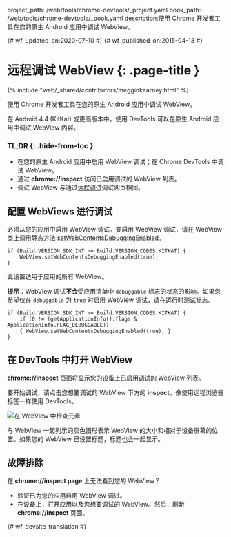 project_path: /web/tools/chrome-devtools/_project.yaml
book_path: /web/tools/chrome-devtools/_book.yaml
description:使用 Chrome 开发者工具在您的原生 Android 应用中调试 WebView。

{# wf_updated_on:2020-07-10 #}
{# wf_published_on:2015-04-13 #}

# 远程调试 WebView {: .page-title }

{% include "web/_shared/contributors/megginkearney.html" %}

使用 Chrome 开发者工具在您的原生 Android 应用中调试 WebView。

在 Android 4.4 (KitKat) 或更高版本中，使用 DevTools 可以在原生 Android 应用中调试 WebView 内容。



### TL;DR {: .hide-from-toc }
- 在您的原生 Android 应用中启用 WebView 调试；在 Chrome DevTools 中调试 WebView。
- 通过 <strong>chrome://inspect</strong> 访问已启用调试的 WebView 列表。
- 调试 WebView 与通过<a href='/web/tools/chrome-devtools/debug/remote-debugging'>远程调试</a>调试网页相同。


## 配置 WebViews 进行调试

必须从您的应用中启用 WebView 调试。要启用 WebView 调试，请在 WebView 类上调用静态方法 [setWebContentsDebuggingEnabled](https://developer.android.com/reference/android/webkit/WebView.html#setWebContentsDebuggingEnabled(boolean))。


    if (Build.VERSION.SDK_INT >= Build.VERSION_CODES.KITKAT) {
        WebView.setWebContentsDebuggingEnabled(true);
    }
    

此设置适用于应用的所有 WebView。

**提示**：WebView 调试**不会**受应用清单中 `debuggable` 标志的状态的影响。如果您希望仅在 `debuggable` 为 `true` 时启用 WebView 调试，请在运行时测试标志。


    if (Build.VERSION.SDK_INT >= Build.VERSION_CODES.KITKAT) {
        if (0 != (getApplicationInfo().flags & ApplicationInfo.FLAG_DEBUGGABLE))
        { WebView.setWebContentsDebuggingEnabled(true); }
    }
    

## 在 DevTools 中打开 WebView

**chrome://inspect** 页面将显示您的设备上已启用调试的 WebView 列表。

要开始调试，请点击您想要调试的 WebView 下方的 **inspect**。像使用远程浏览器标签一样使用 DevTools。

![在 WebView 中检查元素](imgs/webview-debugging.png)

与 WebView 一起列示的灰色图形表示 WebView 的大小和相对于设备屏幕的位置。如果您的 WebView 已设置标题，标题也会一起显示。

## 故障排除

在 **chrome://inspect page** 上无法看到您的 WebView？

* 验证已为您的应用启用 WebView 调试。
* 在设备上，打开应用以及您想要调试的 WebView。然后，刷新 **chrome://inspect** 页面。


{# wf_devsite_translation #}
